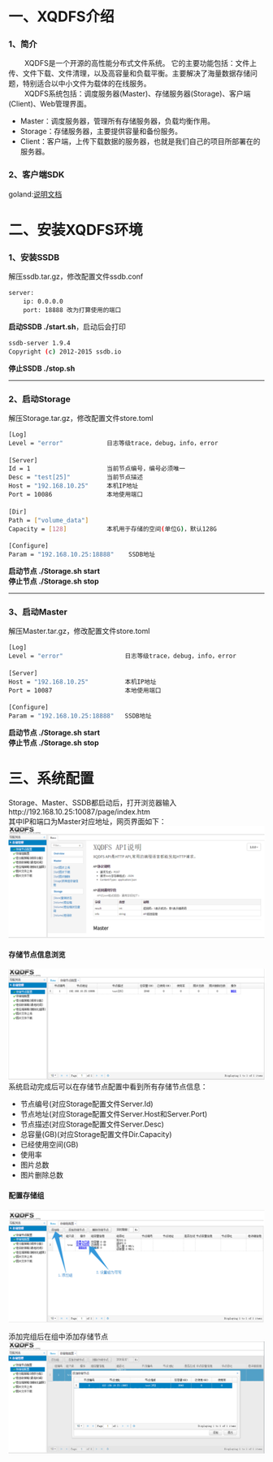# 一、XQDFS介绍  
### 1、简介

&nbsp;&nbsp;&nbsp;&nbsp;&nbsp;&nbsp;&nbsp;&nbsp;XQDFS是一个开源的高性能分布式文件系统。 它的主要功能包括：文件上传、文件下载、文件清理，以及高容量和负载平衡。主要解决了海量数据存储问题，特别适合以中小文件为载体的在线服务。  
&nbsp;&nbsp;&nbsp;&nbsp;&nbsp;&nbsp;&nbsp;&nbsp;XQDFS系统包括：调度服务器(Master)、存储服务器(Storage)、客户端(Client)、Web管理界面。

* Master：调度服务器，管理所有存储服务器，负载均衡作用。  
* Storage：存储服务器，主要提供容量和备份服务。  
* Client：客户端，上传下载数据的服务器，也就是我们自己的项目所部署在的服务器。

### 2、客户端SDK
goland:[说明文档](https://github.com/yixiuqi/xqdfs-client-go/blob/master/README.md)

# 二、安装XQDFS环境  
### 1、安装SSDB 
解压ssdb.tar.gz，修改配置文件ssdb.conf
```bash
server:
	ip: 0.0.0.0
	port: 18888 改为打算使用的端口
```

**启动SSDB ./start.sh**，启动后会打印 
```bash 
ssdb-server 1.9.4
Copyright (c) 2012-2015 ssdb.io
```

**停止SSDB ./stop.sh**

***

### 2、启动Storage
解压Storage.tar.gz，修改配置文件store.toml
```bash
[Log]
Level = "error"            日志等级trace，debug，info，error

[Server]
Id = 1                     当前节点编号，编号必须唯一   
Desc = "test[25]"          当前节点描述
Host = "192.168.10.25"     本机IP地址
Port = 10086               本地使用端口

[Dir]
Path = ["volume_data"]
Capacity = [128]           本机用于存储的空间(单位G)，默认128G

[Configure]
Param = "192.168.10.25:18888"    SSDB地址
```

**启动节点 ./Storage.sh start**  
**停止节点 ./Storage.sh stop**

***

### 3、启动Master

解压Master.tar.gz，修改配置文件store.toml
```bash
[Log]
Level = "error"                 日志等级trace，debug，info，error

[Server]
Host = "192.168.10.25"          本机IP地址                                    
Port = 10087                    本地使用端口

[Configure]
Param = "192.168.10.25:18888"   SSDB地址
```

**启动节点 ./Storage.sh start**  
**停止节点 ./Storage.sh stop**

# 三、系统配置
Storage、Master、SSDB都启动后，打开浏览器输入http://192.168.10.25:10087/page/index.htm  
其中IP和端口为Master对应地址，网页界面如下： 
![](doc/config1.png)

#### 存储节点信息浏览
![](doc/config2.png)
系统启动完成后可以在存储节点配置中看到所有存储节点信息：
* 节点编号(对应Storage配置文件Server.Id)
* 节点地址(对应Storage配置文件Server.Host和Server.Port)
* 节点描述(对应Storage配置文件Server.Desc)
* 总容量(GB)(对应Storage配置文件Dir.Capacity)
* 已经使用空间(GB)
* 使用率
* 图片总数
* 图片删除总数

#### 配置存储组
![](doc/config3.png)

添加完组后在组中添加存储节点
![](doc/config4.png)
